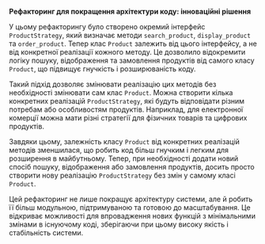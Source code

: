 **Рефакторинг для покращення архітектури коду: інноваційні рішення**

У цьому рефакторингу було створено окремий інтерфейс `ProductStrategy`, який визначає методи `search_product`, `display_product` та `order_product`. Тепер клас `Product` залежить від цього інтерфейсу, а не від конкретної реалізації кожного методу. Це дозволило відокремити логіку пошуку, відображення та замовлення продуктів від самого класу `Product`, що підвищує гнучкість і розширюваність коду.

Такий підхід дозволяє змінювати реалізацію цих методів без необхідності змінювати сам клас `Product`. Можна створити кілька конкретних реалізацій `ProductStrategy`, які будуть відповідати різним потребам або особливостям продуктів. Наприклад, для електронної комерції можна мати різні стратегії для фізичних товарів та цифрових продуктів.

Завдяки цьому, залежність класу `Product` від конкретних реалізацій методів зменшилася, що робить код більш гнучким і легким для розширення в майбутньому. Тепер, при необхідності додати новий спосіб пошуку, відображення або замовлення продуктів, досить просто створити нову реалізацію `ProductStrategy` без змін у самому класі `Product`.

Цей рефакторинг не лише покращує архітектуру системи, але й робить її більш модульною, підтримуваною та готовою до масштабування. Це відкриває можливості для впровадження нових функцій з мінімальними змінами в існуючому коді, зберігаючи при цьому високу якість і стабільність системи.